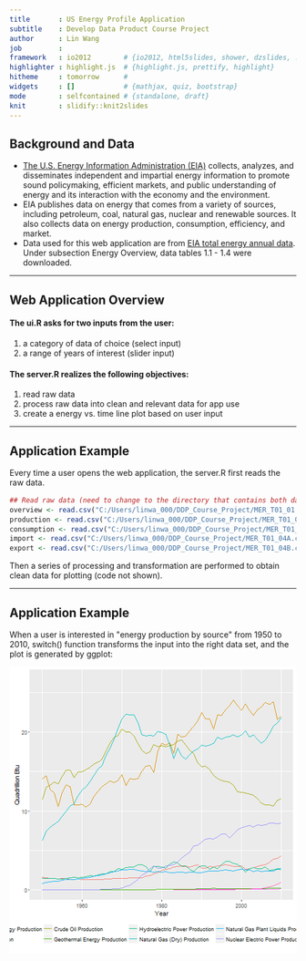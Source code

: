 ```yaml
---
title       : US Energy Profile Application
subtitle    : Develop Data Product Course Project
author      : Lin Wang
job         : 
framework   : io2012        # {io2012, html5slides, shower, dzslides, ...}
highlighter : highlight.js  # {highlight.js, prettify, highlight}
hitheme     : tomorrow      # 
widgets     : []            # {mathjax, quiz, bootstrap}
mode        : selfcontained # {standalone, draft}
knit        : slidify::knit2slides
---
```


## Background and Data

* [The U.S. Energy Information Administration (EIA)](http://www.eia.gov/about/) collects, analyzes, and disseminates independent and impartial energy information to promote sound policymaking, efficient markets, and public understanding of energy and its interaction with the economy and the environment.  
* EIA publishes data on energy that comes from a variety of sources, including petroleum, coal, natural gas, nuclear and renewable sources. It also collects data on energy production, consumption, efficiency, and market. 
* Data used for this web application are from [EIA total energy annual data](https://www.eia.gov/totalenergy/data/annual/index.cfm). Under subsection Energy Overview, data tables 1.1 - 1.4 were downloaded. 

--- 

## Web Application Overview

#### The ui.R asks for two inputs from the user:  
1. a category of data of choice (select input)  
2. a range of years of interest (slider input)  

#### The server.R realizes the following objectives:  
1. read raw data  
2. process raw data into clean and relevant data for app use  
3. create a energy vs. time line plot based on user input 

---

## Application Example  


Every time a user opens the web application, the server.R first reads the raw data.  

```r
## Read raw data (need to change to the directory that contains both data and scripts)
overview <- read.csv("C:/Users/linwa_000/DDP_Course_Project/MER_T01_01.csv")
production <- read.csv("C:/Users/linwa_000/DDP_Course_Project/MER_T01_02.csv", na.strings = "Not Available")
consumption <- read.csv("C:/Users/linwa_000/DDP_Course_Project/MER_T01_03.csv", na.strings = "Not Available")
import <- read.csv("C:/Users/linwa_000/DDP_Course_Project/MER_T01_04A.csv", na.strings = "Not Available")
export <- read.csv("C:/Users/linwa_000/DDP_Course_Project/MER_T01_04B.csv", na.strings = "Not Available")
```
Then a series of processing and transformation are performed to obtain clean data for plotting (code not shown).  


---

## Application Example 

When a user is interested in "energy production by source" from 1950 to 2010, switch() function transforms the input into the right data set, and the plot is generated by ggplot:   




![plot of chunk unnamed-chunk-6](assets/fig/unnamed-chunk-6-1.png)
